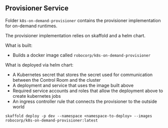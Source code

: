 ## Provisioner Service

Folder `k8s-on-demand-provisioner` contains the provisioner implementation for on-demand runtimes.

The provisioner implementation relies on skaffold and a helm chart. 

What is built:
 - Builds a docker image called `robocorp/k8s-on-demand-provisioner`

What is deployed via helm chart:
 - A Kubernetes secret that stores the secret used for communication between the Control Room and 
   the cluster
 - A deployment and service that uses the image built above
 - Required service accounts and roles that allow the deployment above to create kubernetes jobs
 - An ingress controller rule that connects the provisioner to the outside world

`skaffold deploy -p dev --namespace <namespace-to-deploy> --images robocorp/k8s-on-demand-provisioner:latest`

